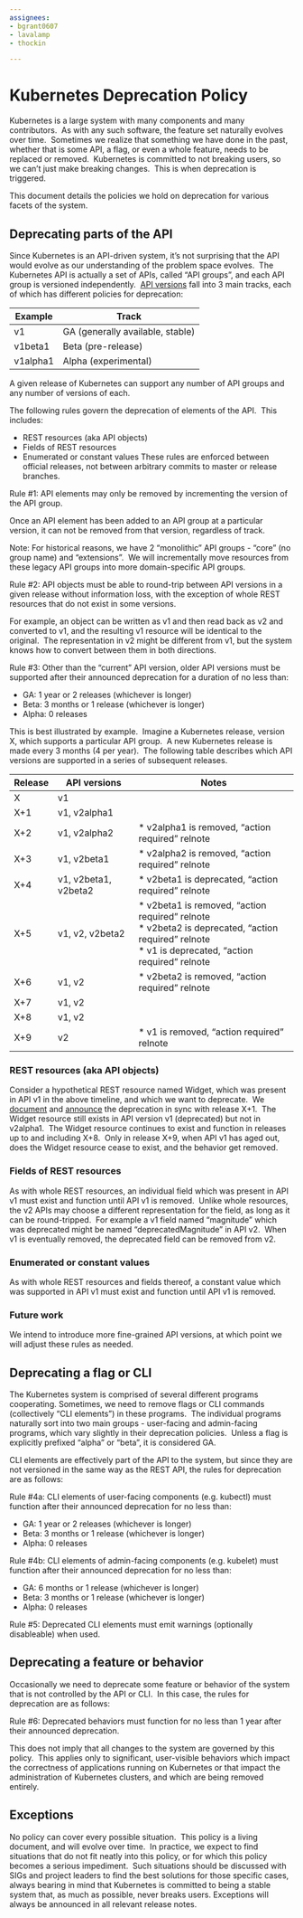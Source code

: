 ```yaml
---
assignees:
- bgrant0607
- lavalamp
- thockin

---
```


# Kubernetes Deprecation Policy

Kubernetes is a large system with many components and many contributors.  As
with any such software, the feature set naturally evolves over time.  Sometimes
we realize that something we have done in the past, whether that is some API, a
flag, or even a whole feature, needs to be replaced or removed.  Kubernetes is
committed to not breaking users, so we can’t just make breaking changes.  This
is when deprecation is triggered.

This document details the policies we hold on deprecation for various facets of
the system.

## Deprecating parts of the API

Since Kubernetes is an API-driven system, it’s not surprising that the API
would evolve as our understanding of the problem space evolves.  The Kubernetes
API is actually a set of APIs, called “API groups”, and each API group is
versioned independently.  [API versions](http://kubernetes.io/docs/api/)
fall into 3 main tracks, each of which has different policies for deprecation:

| Example  | Track                            |
|----------|----------------------------------|
| v1       | GA (generally available, stable) |
| v1beta1  | Beta (pre-release)               |
| v1alpha1 | Alpha (experimental)             |

A given release of Kubernetes can support any number of API groups and any
number of versions of each.

The following rules govern the deprecation of elements of the API.  This
includes:
   * REST resources (aka API objects)
   * Fields of REST resources
   * Enumerated or constant values
These rules are enforced between official releases, not between
arbitrary commits to master or release branches.

Rule #1: API elements may only be removed by incrementing the version of the
API group.

Once an API element has been added to an API group at a particular version, it
can not be removed from that version, regardless of track.

Note: For historical reasons, we have 2 “monolithic” API groups - “core” (no
group name) and “extensions”.  We will incrementally move resources from these
legacy API groups into more domain-specific API groups.

Rule #2: API objects must be able to round-trip between API versions in a given
release without information loss, with the exception of whole REST resources
that do not exist in some versions.

For example, an object can be written as v1 and then read back as v2 and
converted to v1, and the resulting v1 resource will be identical to the
original.  The representation in v2 might be different from v1, but the system
knows how to convert between them in both directions.

Rule #3: Other than the “current” API version, older API versions must be
supported after their announced deprecation for a duration of no less than:
   * GA: 1 year or 2 releases (whichever is longer)
   * Beta: 3 months or 1 release (whichever is longer)
   * Alpha: 0 releases

This is best illustrated by example.  Imagine a Kubernetes release, version X,
which supports a particular API group.  A new Kubernetes release is made every
3 months (4 per year).  The following table describes which API versions are
supported in a series of subsequent releases.

| Release | API versions | Notes |
|---------|--------------|-------|
| X       | v1           |       |
| X+1     | v1, v2alpha1 |       |
| X+2     | v1, v2alpha2 | * v2alpha1 is removed, “action required” relnote |
| X+3     | v1, v2beta1  | * v2alpha2 is removed, “action required” relnote |
| X+4     | v1, v2beta1, v2beta2 | * v2beta1 is deprecated, “action required” relnote |
| X+5     | v1, v2, v2beta2      | * v2beta1 is removed, “action required” relnote<br> * v2beta2 is deprecated, “action required” relnote<br> * v1 is deprecated, “action required” relnote |
| X+6     | v1, v2               | * v2beta2 is removed, “action required” relnote |
| X+7     | v1, v2               | |
| X+8     | v1, v2               | |
| X+9     | v2                   | * v1 is removed, “action required” relnote |

### REST resources (aka API objects)

Consider a hypothetical REST resource named Widget, which was present in API v1
in the above timeline, and which we want to deprecate.  We [document](http://kubernetes.io/docs/deprecated/)
and [announce](https://groups.google.com/forum/#!forum/kubernetes-announce) the
deprecation in sync with release X+1.  The Widget resource still exists in API
version v1 (deprecated) but not in v2alpha1.  The Widget resource continues to
exist and function in releases up to and including X+8.  Only in release X+9,
when API v1 has aged out, does the Widget resource cease to exist, and the
behavior get removed.

### Fields of REST resources

As with whole REST resources, an individual field which was present in API v1
must exist and function until API v1 is removed.  Unlike whole resources, the
v2 APIs may choose a different representation for the field, as long as it can
be round-tripped.  For example a v1 field named “magnitude” which was
deprecated might be named “deprecatedMagnitude” in API v2.  When v1 is
eventually removed, the deprecated field can be removed from v2.

### Enumerated or constant values

As with whole REST resources and fields thereof, a constant value which was
supported in API v1 must exist and function until API v1 is removed.

### Future work

We intend to introduce more fine-grained API versions, at which point we will
adjust these rules as needed.

## Deprecating a flag or CLI

The Kubernetes system is comprised of several different programs cooperating.
Sometimes, we need to remove flags or CLI commands (collectively “CLI
elements”) in these programs.  The individual programs naturally sort into two
main groups - user-facing and admin-facing programs, which vary slightly in
their deprecation policies.  Unless a flag is explicitly prefixed “alpha” or
“beta”, it is considered GA.

CLI elements are effectively part of the API to the system, but since they are
not versioned in the same way as the REST API, the rules for deprecation are as
follows:

Rule #4a: CLI elements of user-facing components (e.g. kubectl) must function
after their announced deprecation for no less than:
   * GA: 1 year or 2 releases (whichever is longer)
   * Beta: 3 months or 1 release (whichever is longer)
   * Alpha: 0 releases

Rule #4b: CLI elements of admin-facing components (e.g. kubelet) must function
after their announced deprecation for no less than:
   * GA: 6 months or 1 release (whichever is longer)
   * Beta: 3 months or 1 release (whichever is longer)
   * Alpha: 0 releases

Rule #5: Deprecated CLI elements must emit warnings (optionally disableable)
when used.

## Deprecating a feature or behavior

Occasionally we need to deprecate some feature or behavior of the system that
is not controlled by the API or CLI.  In this case, the rules for deprecation
are as follows:

Rule #6: Deprecated behaviors must function for no less than 1 year after their
announced deprecation.

This does not imply that all changes to the system are governed by this policy.  This applies only to significant, user-visible behaviors which impact the correctness of applications running on Kubernetes or that impact the administration of Kubernetes clusters, and which are being removed entirely.

## Exceptions

No policy can cover every possible situation.  This policy is a living
document, and will evolve over time.  In practice, we expect to find situations
that do not fit neatly into this policy, or for which this policy becomes a
serious impediment.  Such situations should be discussed with SIGs and project
leaders to find the best solutions for those specific cases, always bearing in
mind that Kubernetes is committed to being a stable system that, as much as
possible, never breaks users. Exceptions will always be announced in all
relevant release notes.
